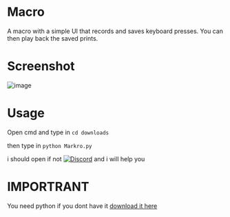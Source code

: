 # Macro
A macro with a simple UI that records and saves keyboard presses. You can then play back the saved prints.

# Screenshot
![image](https://github.com/Chirooon/Macro/assets/155199793/f8fb0aa0-ff1e-46f4-a128-68c4dc74e3e7)

# Usage


Open cmd and type in `cd downloads` 

then type in `python Markro.py`

i should open if not [![Discord](https://img.shields.io/badge/Add_me_on-Discord-blue.svg)](https://discord.com/users/chiron6750) and i will help you

# IMPORTRANT
You need python if you dont have it [download it here](https://www.python.org/downloads/)


